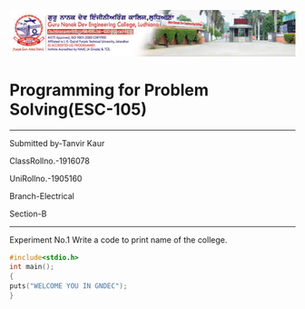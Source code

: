 ![gne](https://raw.githubusercontent.com/Tanvirkaur31/PPSReport/master/gnelogo1.jpg)
# Programming for Problem Solving(ESC-105)
--------
Submitted by-Tanvir Kaur

ClassRollno.-1916078

UniRollno.-1905160

Branch-Electrical

Section-B

-----------
Experiment No.1
Write a code to print name of the college.
```c
#include<stdio.h>
int main();
{
puts("WELCOME YOU IN GNDEC");
}
```
